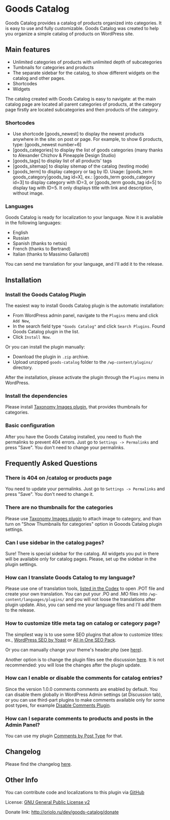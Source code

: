 # Goods Catalog

Goods Catalog provides a catalog of products organized into categories. It is easy to use and fully customizable. Goods Catalog was created to help you organize a simple catalog of products on WordPress site.

## Main features

* Unlimited categories of products with unlimited depth of subcategories
* Tumbnails for categories and products
* The separate sidebar for the catalog, to show different widgets on the catalog and other pages.
* Shortcodes
* Widgets

The catalog created with Goods Catalog is easy to navigate: at the main catalog page are located all parent categories of products, at the category page firstly are located subcategories and then products of the category.

### Shortcodes

* Use shortcode [goods_newest] to display the newest products anywhere in the site: on post or page. For example, to show 6 products, type: [goods_newest number=6]
* [goods_categories] to display the list of goods categories (many thanks to Alexander Chizhov & Pineapple Design Studio)
* [goods_tags] to display list of all products' tags
* [goods_sitemap] to display sitemap of the catalog (testing mode)
* [goods_term] to display category or tag by ID. Usage: [goods_term goods_category|goods_tag id=X], ex.: [goods_term goods_category id=3] to display category with ID=3, or [goods_term goods_tag id=5] to display tag with ID=5. It only displays title with link and description, without image.

### Languages

Goods Catalog is ready for localization to your language. Now it is available in the following languages:

* English
* Russian
* Spanish (thanks to netsis)
* French (thanks to Bertrand)
* Italian (thanks to Massimo Gallarotti)

You can send me translation for your language, and I'll add it to the release.

## Installation

### Install the Goods Catalog Plugin

The easiest way to install Goods Catalog plugin is the automatic installation:

* From WordPress admin panel, navigate to the `Plugins` menu and click `Add New`,
* In the search field type `"Goods Catalog"` and click `Search Plugins`. Found Goods Catalog plugin in the list.
* Click `Install Now`.

Or you can install the plugin manually:

* Download the plugin in `.zip` archive.
* Upload unzipped `goods-catalog` folder to the `/wp-content/plugins/` directory.

After the installation, please activate the plugin through the `Plugins` menu in WordPress.

### Install the dependencies

Please install [Taxonomy Images plugin](https://wordpress.org/plugins/taxonomy-images/), that provides thumbnails for categories.

### Basic configuration

After you have the Goods Catalog installed, you need to flush the permalinks to prevent 404 errors. Just go to `Settings -> Permalinks` and press "Save". You don't need to change your permalinks.

## Frequently Asked Questions

### There is 404 on /catalog or products page
You need to update your permalinks. Just go to `Settings -> Permalinks` and press "Save". You don't need to change it.

### There are no thumbnails for the categories
Please use [Taxonomy Images plugin](https://wordpress.org/plugins/taxonomy-images/) to attach image to category, and than turn on "Show Thumbnails for categories" option in Gooods Catalog plugin settings.

### Can I use sidebar in the catalog pages?
Sure! There is special sidebar for the catalog. All widgets you put in there will be available only for catalog pages. Please, set up the sidebar in the plugin settings.

### How can I translate Goods Catalog to my language?
Please use one of translation tools, [listed in the Codex](http://codex.wordpress.org/Translating_WordPress#Translation_Tools) to open .POT file and create your own translation. You can put your .PO and .MO files into `/wp-content/languages/plugins/` and you will not loose the translations after plugin update.
Also, you can send me your language files and I'll add them to the release.

### How to customize title meta tag on catalog or category page?
The simpliest way is to use some SEO plugins that allow to customize titles: ex., [WordPress SEO by Yoast](https://wordpress.org/plugins/wordpress-seo/) or [All in One SEO Pack](https://wordpress.org/plugins/all-in-one-seo-pack/).

Or you can manually change your theme's header.php (see [here](http://wordpress.stackexchange.com/questions/130747/custom-post-type-archive-page-title)). 

Another option is to change the plugin files see the discussion [here](https://wordpress.org/support/topic/how-to-modify-the-catalog-title-page). It is not recommended: you will lose the changes after the plugin update.

### How can I enable or disable the comments for catalog entries?
Since the version 1.0.0 comments comments are enabled by default. You can disable them globally in WordPress Admin settings (at Discussion tab), or you can use third-part plugins to make comments available only for some post types, for example [Disable Comments Plugin](https://wordpress.org/plugins/disable-comments/).

### How can I separate comments to products and posts in the Admin Panel?
You can use my plugin [Comments by Post Type](https://wordpress.org/plugins/comments-by-post-type/) for that.

## Changelog

Please find the changelog [here](https://github.com/ierhyna/goods-catalog/blob/master/CHANGELOG.md).

## Other Info

You can contribute code and localizations to this plugin via [GitHub](https://github.com/ierhyna/goods-catalog)

License: [GNU General Public License v2](http://www.gnu.org/licenses/gpl-2.0.html)

Donate link: http://oriolo.ru/dev/goods-catalog/donate
